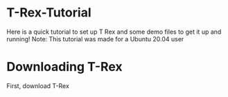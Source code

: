 # T-Rex-Tutorial
Here is a quick tutorial to set up T Rex and some demo files to get it up and running!
Note: This tutorial was made for a Ubuntu 20.04 user

# Downloading T-Rex
First, download T-Rex 